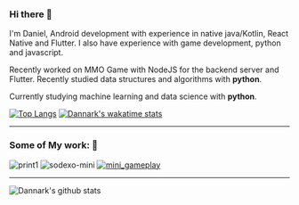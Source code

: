 ### Hi there 👋
I'm Daniel, Android development with experience in native java/Kotlin, React Native and Flutter.
I also have experience with game development, python and javascript.

Recently worked on MMO Game with NodeJS for the backend server and Flutter.
Recently studied data structures and algorithms with **python**.

Currently studying machine learning and data science with **python**.

[![Top Langs](https://github-readme-stats.vercel.app/api/top-langs/?username=Dannark&layout=compact&hide=html,css,jupyter%20notebook)](https://github.com/Dannark/Dannark)
[![Dannark's wakatime stats](https://github-readme-stats.vercel.app/api/wakatime?username=Dannark)](https://github.com/Dannark/github-readme-stats)

----

### Some of My work: 🔭
![print1](https://user-images.githubusercontent.com/7622553/89722276-15254880-d9be-11ea-93a5-706ac7cac2dd.gif) ![sodexo-mini](https://user-images.githubusercontent.com/7622553/89722532-f1afcd00-d9c0-11ea-8c39-1939cde91e74.png) [![mini_gameplay](https://user-images.githubusercontent.com/7622553/90345689-3c50cb00-dff9-11ea-839f-d86b66506b51.gif)](https://github.com/Dannark/bwo)


----

![Dannark's github stats](https://github-readme-stats.vercel.app/api?username=Dannark&theme=gotham&show_icons=true&hide=prs)


<!--
**Dannark/Dannark** is a ✨ _special_ ✨ repository because its `README.md` (this file) appears on your GitHub profile.



Here are some ideas to get you started:

- 🔭 I’m currently working on ...
- 🌱 I’m currently learning ...
- 👯 I’m looking to collaborate on ...
- 🤔 I’m looking for help with ...
- 💬 Ask me about ...
- 📫 How to reach me: ...
- 😄 Pronouns: ...
- ⚡ Fun fact: ...
-->
